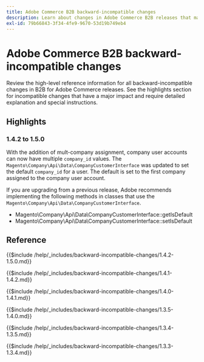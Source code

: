 ```yaml
---
title: Adobe Commerce B2B backward-incompatible changes
description: Learn about changes in Adobe Commerce B2B releases that may require you to update your custom code.
exl-id: 79b66843-3f34-4fe9-9670-53d19b749eb4
---
```

# Adobe Commerce B2B backward-incompatible changes

Review the high-level reference information for all backward-incompatible changes in B2B for Adobe Commerce releases. See the highlights section for incompatible changes that have a major impact and require detailed explanation and special instructions.

## Highlights

### 1.4.2 to 1.5.0

With the addition of mult-company assignment, company user accounts can now have multiple `company_id` values. The `Magento\Company\Api\Data\CompanyCustomerInterface` was updated to set the default `company_id` for a user. The default is set to the first company assigned to the company user account.

If you are upgrading from a previous release, Adobe recommends implementing the following methods in classes that use the `Magento\Company\Api\Data\CompanyCustomerInterface`.

- Magento\Company\Api\Data\CompanyCustomerInterface::getIsDefault
- Magento\Company\Api\Data\CompanyCustomerInterface::setIsDefault

## Reference

{{$include /help/_includes/backward-incompatible-changes/1.4.2-1.5.0.md}}

{{$include /help/_includes/backward-incompatible-changes/1.4.1-1.4.2.md}}

{{$include /help/_includes/backward-incompatible-changes/1.4.0-1.4.1.md}}

{{$include /help/_includes/backward-incompatible-changes/1.3.5-1.4.0.md}}

{{$include /help/_includes/backward-incompatible-changes/1.3.4-1.3.5.md}}

{{$include /help/_includes/backward-incompatible-changes/1.3.3-1.3.4.md}}
